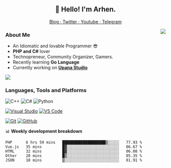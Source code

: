 <h2 align="center">👋 Hello! I'm Arhen.</h2>

<p align="center">
  <a href="https://arhen.dev/">
    Blog ·
  </a>
  <a href="https://twitter.com/amQnese">
  Twitter ·
  </a>
  <a href="https://www.youtube.com/channel/UCh_0qSR3zz789BY1T6bWa4w">
  Youtube ·
  </a>
  <a href="https://t.me/rhslamet">
  Telegram
  </a>
</p>
<img align="right" src="https://github-readme-stats.vercel.app/api?username=arhen&show_icons=true&hide_border=true"/>

### About Me

- An Idiomatic and lovable Programmer :sunglasses:
- **PHP and C#** lover
- Technopreneur, Community Organizer, Gamers.
- Recently learning **Go Language**
- Currently working on [**Upana Studio**](https://upanastudio.com/)

![](https://komarev.com/ghpvc/?username=arhen&color=blueviolet)

### Languages, Tools and Platforms
![C++](https://img.shields.io/badge/-C/C%2B%2B-%2300599C?style=flat&logo=C%2B%2B&logoColor=ffffff) ![C#](https://img.shields.io/badge/-C%23-%23239120?style=flat&logo=C-Sharp) ![Python](https://img.shields.io/badge/-Python-black?style=flat&logo=python&logoColor=3776AB)

[![Visual Studio](https://img.shields.io/badge/-Visual_Studio-%235C2D91?style=flat&logo=visual-studio)](https://visualstudio.microsoft.com/vs/) [![VS Code](https://img.shields.io/badge/-VS_Code-%23007ACC?style=flat&logo=visual-studio-code)](https://code.visualstudio.com/)

[![Git](https://img.shields.io/badge/-Git-black?style=flat&logo=git)](https://git-scm.com/) [![GitHub](https://img.shields.io/badge/-GitHub-%23181717?style=flat&logo=github)](https://github.com/arhen)

📊 **Weekly development breakdown**
<!--START_SECTION:waka-->
```text
PHP      6 hrs 59 mins   ███████████████████▒░░░░░   77.93 % 
Vue.js   35 mins         █▓░░░░░░░░░░░░░░░░░░░░░░░   06.67 % 
HTML     32 mins         █▓░░░░░░░░░░░░░░░░░░░░░░░   06.08 % 
Other    28 mins         █▒░░░░░░░░░░░░░░░░░░░░░░░   05.35 % 
JSON     10 mins         ▒░░░░░░░░░░░░░░░░░░░░░░░░   01.91 % 
```
<!--END_SECTION:waka-->

<!--
ref:
https://github.com/xiaoluoboding/xiaoluoboding
https://github.com/hritik5102/hritik5102

-->
